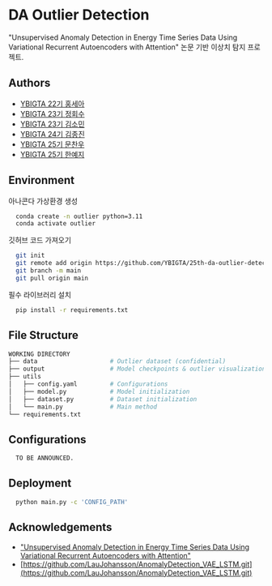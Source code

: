 
# DA Outlier Detection

"Unsupervised Anomaly Detection in Energy Time Series Data Using Variational Recurrent Autoencoders with Attention" 논문 기반 이상치 탐지 프로젝트.

## Authors

- [YBIGTA 22기 홍세아](https://github.com/Joirv)
- [YBIGTA 23기 정회수](https://github.com/Hoesu)
- [YBIGTA 23기 김소민](https://github.com/min913)
- [YBIGTA 24기 김종진](https://github.com/ToBeWithYouPopcorn)
- [YBIGTA 25기 문찬우](https://github.com/urbanking)
- [YBIGTA 25기 한예지](https://github.com/hyez2)

## Environment
아나콘다 가상환경 생성
```bash
  conda create -n outlier python=3.11
  conda activate outlier
```
깃허브 코드 가져오기
```bash
  git init
  git remote add origin https://github.com/YBIGTA/25th-da-outlier-detection.git
  git branch -m main
  git pull origin main
```
필수 라이브러리 설치
```bash
  pip install -r requirements.txt
```

## File Structure
```bash
WORKING DIRECTORY
├── data                    # Outlier dataset (confidential)
├── output                  # Model checkpoints & outlier visualizations
├── utils
│   ├── config.yaml         # Configurations
│   ├── model.py            # Model initialization
│   ├── dataset.py          # Dataset initialization
│   └── main.py             # Main method
└── requirements.txt
```

## Configurations
```bash
  TO BE ANNOUNCED.
```

## Deployment

```bash
  python main.py -c 'CONFIG_PATH'
```

## Acknowledgements

 - ["Unsupervised Anomaly Detection in Energy Time Series Data Using Variational Recurrent Autoencoders with Attention"](https://www.joaopereira.ai/assets/pdf/accepted_version_ICMLA18.pdf)
 - [https://github.com/LauJohansson/AnomalyDetection_VAE_LSTM.git](https://github.com/LauJohansson/AnomalyDetection_VAE_LSTM.git)